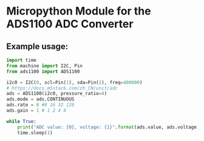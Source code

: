 # Micropython Module for the ADS1100 ADC Converter

## Example usage:

```python
import time
from machine import I2C, Pin
from ads1100 import ADS1100

i2c0 = I2C(0, scl=Pin(1), sda=Pin(2), freq=400000)
# https://docs.m5stack.com/zh_CN/unit/adc
ads = ADS1100(i2c0, pressure_ratio=4)
ads.mode = ads.CONTINUOUS
ads.rate = 8 #8 16 32 128
ads.gain = 1 # 1 2 4 8

while True:
    print("ADC value: {0}, voltage: {1}".format(ads.value, ads.voltage))
    time.sleep(1)
```
